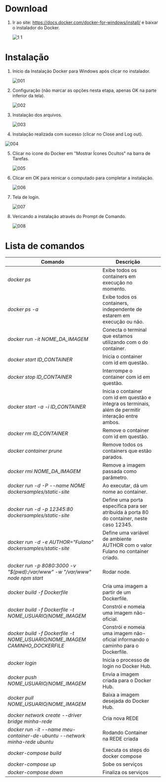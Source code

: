 <!-- TITLE: Docker -->
<!-- SUBTITLE: Manual para a utilização do Docker -->


# Download
1. Ir ao site: https://docs.docker.com/docker-for-windows/install/ e baixar o instalador do Docker.
	
	![1 1](/uploads/docker/1-1.png "1 1")

# Instalação
1. Início da Instalação Docker para Windows após clicar no instalador.

	![001](/uploads/docker/001.png "001")
	
2. Configuração (não marcar as opções nesta etapa, apenas OK na parte inferior da tela).

	![002](/uploads/docker/002.png "002")
	
3. Instalação dos arquivos. 

	![003](/uploads/docker/003.png "003")
	
4. Instalação realizada com sucesso (clicar no Close and Log out).

  ![004](/uploads/docker/004.png "004")
	
5. Clicar no ícone do Docker em "Mostrar Ícones Ocultos" na barra de Tarefas.

	![005](/uploads/docker/005.png "005")
	
6. Clicar em OK para reinicar o computado para completar a instalação.

	![006](/uploads/docker/006.png "006")
	
7. Tela de login.

	![007](/uploads/docker/007.png "007")
	
8. Vericando a instalação através do Prompt de Comando.

    ![008](/uploads/docker/008.png "008")


# Lista de comandos

| Comando                               | Descrição                                                                                                                                                                                                | |
| ------------------------------- | ---------------------------------------------------------------------------------------------------------------------------------------------- |-|
| _docker ps_                                                                                                                                 |  Exibe todos os containers em execução no momento.   ||
| _docker ps -a_                                                                                                                             |  Exibe todos os containers, independente de estarem em execução ou não.   ||
|  _docker run -it NOME_DA_IMAGEM_                                                                                        |  Conecta o terminal que estamos utilizando com o do container.  ||
|  _docker start ID_CONTAINER_                                                                                                 |  Inicia o container com id em questão.   ||
| _docker stop ID_CONTAINER_                                                                                                  |  Interrompe o container com id em questão.   ||
| _docker start -a -i ID_CONTAINER_                                                                                          |   Inicia o container com id em questão e integra os terminais, além de permitir interação entre ambos.  ||
| _docker rm ID_CONTAINER_                                                                                                    |  Remove o container com id em questão.    ||
|  _docker container prune_                                                                                                        |  Remove todos os containers que estão parados.              ||
|  _docker rmi NOME_DA_IMAGEM_                                                                                             |   Remove a imagem passada como parâmetro.              ||
|  _docker run -d -P --name NOME dockersamples/static-site_                                                    |  Ao executar, dá um nome ao container.              ||
|  _docker run -d -p 12345:80 dockersamples/static-site_                                                           |  Define uma porta específica para ser atribuída à porta 80 do container, neste caso 12345.  ||
|  _docker run -d -e AUTHOR="Fulano" dockersamples/static-site_                                            |   Define uma variável de ambiente AUTHOR com o valor Fulano no container criado.   ||
|  _docker run -p 8080:3000 -v "$(pwd):/var/www" -w "/var/www" node npm start_                  |   Rodar node.   ||
|  _docker build -f Dockerfile_                                                                                                       | Cria uma imagem a partir de um Dockerfile.   ||
|  _docker build -f Dockerfile -t NOME_USUARIO/NOME_IMAGEM_                                            |   Constrói e nomeia uma imagem não-oficial.    ||
|  _docker build -f Dockerfile -t NOME_USUARIO/NOME_IMAGEM CAMINHO_DOCKERFILE_     |   Constrói e nomeia uma imagem não-oficial informando o caminho para o Dockerfile.   ||
|  _docker login_                                                                                                                             |   Inicia o processo de login no Docker Hub.   ||
|  _docker push NOME_USUARIO/NOME_IMAGEM_                                                                     |   Envia a imagem criada para o Docker Hub.   ||
|  _docker pull NOME_USUARIO/NOME_IMAGEM_                                                                       |   Baixa a imagem desejada do Docker Hub.    ||
|  _docker network create --driver bridge minha-rede_                                                                  |   Cria nova REDE   ||
|  _docker run -it --name meu-container-de-ubuntu --network minha-rede ubuntu_                   |   Rodando Container na REDE criada   ||
|  _docker-compose build_                                                                                                             |   Executa os steps do docker compose   ||
|  _docker-compose up_                                                                                                                  |  Sobe os serviços   ||
|  _docker-compose down_                                                                                                            |   Finaliza os serviços   ||

